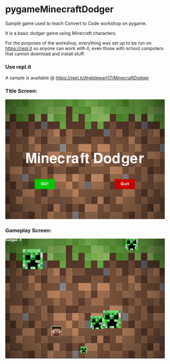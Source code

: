 # pygameMinecraftDodger
Sample game used to teach Convert to Code workshop on pygame.

It is a basic dodger game using Minecraft characters.

For the purposes of the workshop, everything was set up to be run on https://repl.it so anyone can work with it, even those with school computers that cannot download and install stuff.

### Use repl.it

A sample is available @ https://repl.it/@glstewart17/MinecraftDodger

### Title Screen:


![Title Screen](/title.PNG)


### Gameplay Screen:


![Gameplay Screen](/gameplay.PNG)


